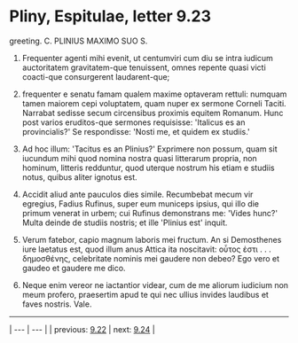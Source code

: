 # Pliny, Espitulae, letter 9.23

greeting. C. PLINIUS MAXIMO SUO S.



1. Frequenter agenti mihi evenit, ut centumviri cum diu se intra iudicum auctoritatem gravitatem-que tenuissent, omnes repente quasi victi coacti-que consurgerent laudarent-que;



2. frequenter e senatu famam qualem maxime optaveram rettuli: numquam tamen maiorem cepi voluptatem, quam nuper ex sermone Corneli Taciti. Narrabat sedisse secum circensibus proximis equitem Romanum. Hunc post varios eruditos-que sermones requisisse: 'Italicus es an provincialis?' Se respondisse: 'Nosti me, et quidem ex studiis.'



3. Ad hoc illum: 'Tacitus es an Plinius?' Exprimere non possum, quam sit iucundum mihi quod nomina nostra quasi litterarum propria, non hominum, litteris redduntur, quod uterque nostrum his etiam e studiis notus, quibus aliter ignotus est.



4. Accidit aliud ante pauculos dies simile. Recumbebat mecum vir egregius, Fadius Rufinus, super eum municeps ipsius, qui illo die primum venerat in urbem; cui Rufinus demonstrans me: 'Vides hunc?' Multa deinde de studiis nostris; et ille 'Plinius est' inquit.



5. Verum fatebor, capio magnum laboris mei fructum. An si Demosthenes iure laetatus est, quod illum anus Attica ita noscitavit: οὗτος ἐστι . . . δημοσθένης, celebritate nominis mei gaudere non debeo? Ego vero et gaudeo et gaudere me dico.



6. Neque enim vereor ne iactantior videar, cum de me aliorum iudicium non meum profero, praesertim apud te qui nec ullius invides laudibus et faves nostris. Vale.



---

| --- | --- |
| previous: [9.22](../9.22/) | next: [9.24](../9.24/) |